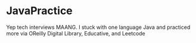 # JavaPractice
Yep tech interviews MAANG. I stuck with one language Java and practiced more via OReilly Digital Library, Educative, and Leetcode 
